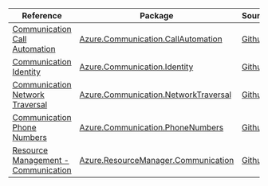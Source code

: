 | Reference | Package | Source |
|---|---|---|
|[Communication Call Automation](communication.callautomation-readme.md)|[Azure.Communication.CallAutomation](https://www.nuget.org/packages/Azure.Communication.CallAutomation)|[Github](https://github.com/Azure/azure-sdk-for-net/blob/main/sdk/communication/Azure.Communication.CallAutomation)|
|[Communication Identity](communication.identity-readme.md)|[Azure.Communication.Identity](https://www.nuget.org/packages/Azure.Communication.Identity)|[Github](https://github.com/Azure/azure-sdk-for-net/blob/main/sdk/communication/Azure.Communication.Identity)|
|[Communication Network Traversal](communication.networktraversal-readme.md)|[Azure.Communication.NetworkTraversal](https://www.nuget.org/packages/Azure.Communication.NetworkTraversal)|[Github](https://github.com/Azure/azure-sdk-for-net/blob/main/sdk/communication/Azure.Communication.NetworkTraversal)|
|[Communication Phone Numbers](communication.phonenumbers-readme.md)|[Azure.Communication.PhoneNumbers](https://www.nuget.org/packages/Azure.Communication.PhoneNumbers)|[Github](https://github.com/Azure/azure-sdk-for-net/blob/main/sdk/communication/Azure.Communication.PhoneNumbers)|
|[Resource Management - Communication](resourcemanager.communication-readme.md)|[Azure.ResourceManager.Communication](https://www.nuget.org/packages/Azure.ResourceManager.Communication)|[Github](https://github.com/Azure/azure-sdk-for-net/blob/main/sdk/communication/Azure.ResourceManager.Communication)|
